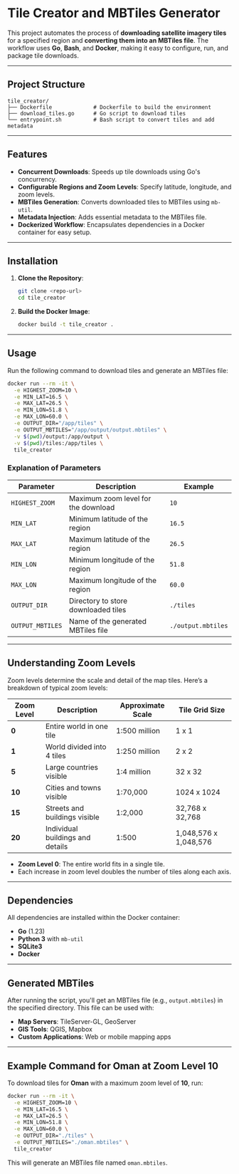 # Tile Creator and MBTiles Generator

This project automates the process of **downloading satellite imagery tiles** for a specified region and **converting them into an MBTiles file**. The workflow uses **Go**, **Bash**, and **Docker**, making it easy to configure, run, and package tile downloads.

---

## Project Structure

```
tile_creator/
├── Dockerfile             # Dockerfile to build the environment
├── download_tiles.go      # Go script to download tiles
└── entrypoint.sh          # Bash script to convert tiles and add metadata
```

---

## Features

- **Concurrent Downloads**: Speeds up tile downloads using Go's concurrency.
- **Configurable Regions and Zoom Levels**: Specify latitude, longitude, and zoom levels.
- **MBTiles Generation**: Converts downloaded tiles to MBTiles using `mb-util`.
- **Metadata Injection**: Adds essential metadata to the MBTiles file.
- **Dockerized Workflow**: Encapsulates dependencies in a Docker container for easy setup.

---

## Installation

1. **Clone the Repository**:

   ```bash
   git clone <repo-url>
   cd tile_creator
   ```

2. **Build the Docker Image**:

   ```bash
   docker build -t tile_creator .
   ```

---

## Usage

Run the following command to download tiles and generate an MBTiles file:

```bash
docker run --rm -it \
  -e HIGHEST_ZOOM=10 \
  -e MIN_LAT=16.5 \
  -e MAX_LAT=26.5 \
  -e MIN_LON=51.8 \
  -e MAX_LON=60.0 \
  -e OUTPUT_DIR="/app/tiles" \
  -e OUTPUT_MBTILES="/app/output/output.mbtiles" \
  -v $(pwd)/output:/app/output \
  -v $(pwd)/tiles:/app/tiles \
  tile_creator

```

### Explanation of Parameters

| **Parameter**    | **Description**                     | **Example**        |
| ---------------- | ----------------------------------- | ------------------ |
| `HIGHEST_ZOOM`   | Maximum zoom level for the download | `10`               |
| `MIN_LAT`        | Minimum latitude of the region      | `16.5`             |
| `MAX_LAT`        | Maximum latitude of the region      | `26.5`             |
| `MIN_LON`        | Minimum longitude of the region     | `51.8`             |
| `MAX_LON`        | Maximum longitude of the region     | `60.0`             |
| `OUTPUT_DIR`     | Directory to store downloaded tiles | `./tiles`          |
| `OUTPUT_MBTILES` | Name of the generated MBTiles file  | `./output.mbtiles` |

---

## Understanding Zoom Levels

Zoom levels determine the scale and detail of the map tiles. Here’s a breakdown of typical zoom levels:

| **Zoom Level** | **Description**                  | **Approximate Scale** | **Tile Grid Size**    |
| -------------- | -------------------------------- | --------------------- | --------------------- |
| **0**          | Entire world in one tile         | 1:500 million         | 1 x 1                 |
| **1**          | World divided into 4 tiles       | 1:250 million         | 2 x 2                 |
| **5**          | Large countries visible          | 1:4 million           | 32 x 32               |
| **10**         | Cities and towns visible         | 1:70,000              | 1024 x 1024           |
| **15**         | Streets and buildings visible    | 1:2,000               | 32,768 x 32,768       |
| **20**         | Individual buildings and details | 1:500                 | 1,048,576 x 1,048,576 |

- **Zoom Level 0**: The entire world fits in a single tile.
- Each increase in zoom level doubles the number of tiles along each axis.

---

## Dependencies

All dependencies are installed within the Docker container:

- **Go** (1.23)
- **Python 3** with `mb-util`
- **SQLite3**
- **Docker**

---

## Generated MBTiles

After running the script, you'll get an MBTiles file (e.g., `output.mbtiles`) in the specified directory. This file can be used with:

- **Map Servers**: TileServer-GL, GeoServer
- **GIS Tools**: QGIS, Mapbox
- **Custom Applications**: Web or mobile mapping apps

---

## Example Command for Oman at Zoom Level 10

To download tiles for **Oman** with a maximum zoom level of **10**, run:

```bash
docker run --rm -it \
  -e HIGHEST_ZOOM=10 \
  -e MIN_LAT=16.5 \
  -e MAX_LAT=26.5 \
  -e MIN_LON=51.8 \
  -e MAX_LON=60.0 \
  -e OUTPUT_DIR="./tiles" \
  -e OUTPUT_MBTILES="./oman.mbtiles" \
  tile_creator
```

This will generate an MBTiles file named `oman.mbtiles`.
